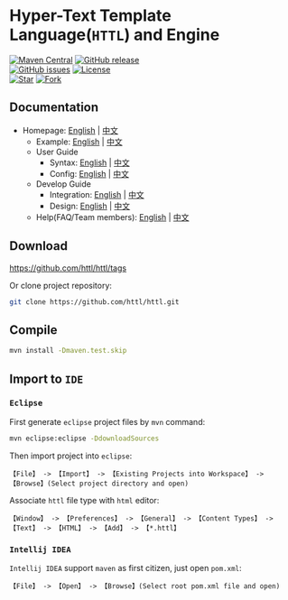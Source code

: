Hyper-Text Template Language(`HTTL`) and Engine
================================================

[![Maven Central](https://maven-badges.herokuapp.com/maven-central/com.github.httl/httl/badge.svg)](https://maven-badges.herokuapp.com/maven-central/com.github.httl/httl/)
[![GitHub release](https://img.shields.io/github/release/httl/httl.svg)](https://github.com/httl/httl/releases)  
[![GitHub issues](https://img.shields.io/github/issues/httl/httl.svg)](https://github.com/httl/httl/issues)
[![License](https://img.shields.io/badge/license-Apache%202-4EB1BA.svg)](https://www.apache.org/licenses/LICENSE-2.0.html)  
[![Star](https://img.shields.io/github/stars/httl/httl.svg)](https://github.com/httl/httl/stargazers)
[![Fork](https://img.shields.io/github/forks/httl/httl.svg)](https://github.com/httl/httl/fork)

Documentation
---------------------

- Homepage: [English](http://httl.github.io/en/) | [中文](http://httl.github.io/zh/)
    - Example: [English](http://httl.github.io/en/example.html) | [中文](http://httl.github.io/zh/example.html)
    - User Guide
        - Syntax: [English](http://httl.github.io/en/syntax.html) | [中文](http://httl.github.io/zh/syntax.html)
        - Config: [English](http://httl.github.io/en/config.html) | [中文](http://httl.github.io/zh/config.html)
    - Develop Guide
        - Integration: [English](http://httl.github.io/en/integration.html) | [中文](http://httl.github.io/zh/integration.html)
        - Design: [English](http://httl.github.io/en/design.html) | [中文](http://httl.github.io/zh/design.html)
    - Help(FAQ/Team members): [English](http://httl.github.io/en/help.html) | [中文](http://httl.github.io/zh/help.html)

Download
-------------------

https://github.com/httl/httl/tags

Or clone project repository:

```bash
git clone https://github.com/httl/httl.git
```

Compile
----------------------

```bash
mvn install -Dmaven.test.skip
```

Import to `IDE`
-----------------------

### `Eclipse`

First generate `eclipse` project files by `mvn` command:

```bash
mvn eclipse:eclipse -DdownloadSources
```

Then import project into `eclipse`:

```
【File】 -> 【Import】 -> 【Existing Projects into Workspace】 -> 【Browse】(Select project directory and open)
```

Associate `httl` file type with `html` editor:

```
【Window】 -> 【Preferences】 -> 【General】 -> 【Content Types】 -> 【Text】 -> 【HTML】 -> 【Add】 -> 【*.httl】
```

### `Intellij IDEA`

`Intellij IDEA` support `maven` as first citizen, just open `pom.xml`:

```
【File】 -> 【Open】 -> 【Browse】(Select root pom.xml file and open)
```
